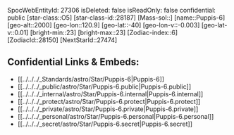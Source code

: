 ﻿---
location:
- -40
- -120.9
- 2000
tags:
- astro/Star
type: Star
---

SpocWebEntityId: 27306
isDeleted: false
isReadOnly: false
confidential: public
[star-class::O5]
[star-class-id::28187]
[Mass-sol::]
[name::Puppis-6]
[geo-alt::2000]
[geo-lon::120.9]
[geo-lat::-40]
[geo-lon-v::-0.003]
[geo-lat-v::0.01]
[bright-min::23]
[bright-max::23]
[Zodiac-index::6]
[ZodiacId::28150]
[NextStarId::27474]



## Confidential Links & Embeds: 
- [[../../../_Standards/astro/Star/Puppis-6|Puppis-6]] 
- [[../../../_public/astro/Star/Puppis-6.public|Puppis-6.public]] 
- [[../../../_internal/astro/Star/Puppis-6.internal|Puppis-6.internal]] 
- [[../../../_protect/astro/Star/Puppis-6.protect|Puppis-6.protect]] 
- [[../../../_private/astro/Star/Puppis-6.private|Puppis-6.private]] 
- [[../../../_personal/astro/Star/Puppis-6.personal|Puppis-6.personal]] 
- [[../../../_secret/astro/Star/Puppis-6.secret|Puppis-6.secret]] 
